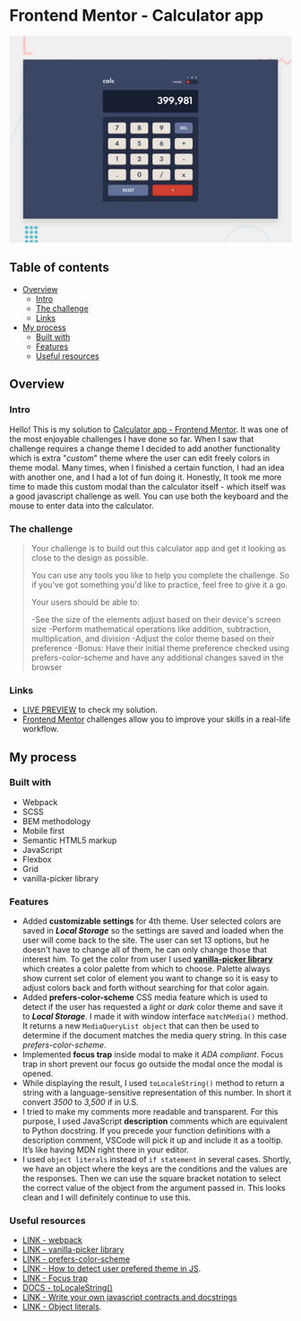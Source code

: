 # Frontend Mentor - Calculator app

![Design preview for the Calculator app coding challenge](./design/desktop-preview.jpg)

## Table of contents

- [Overview](#overview)
  - [Intro](#intro)
  - [The challenge](#the-challenge)
  - [Links](#links)
- [My process](#my-process)
  - [Built with](#built-with)
  - [Features](#features)
  - [Useful resources](#useful-resources)

## Overview

### Intro
Hello! This is my solution to [Calculator app - Frontend Mentor](https://www.frontendmentor.io/challenges/easybank-landing-page-WaUhkoDN). It was one of the most enjoyable challenges I have done so far. When I saw that challenge requires a change theme I decided to add another functionality which is extra "*custom*" theme where the user can edit freely colors in theme modal. Many times, when I finished a certain function, I had an idea with another one, and I had a lot of fun doing it. Honestly, It took me more time to made this custom modal than the calculator itself - which itself was a good javascript challenge as well. You can use both the keyboard and the mouse to enter data into the calculator.

### The challenge

>Your challenge is to build out this calculator app and get it looking as close to the design as possible.
>
>You can use any tools you like to help you complete the challenge. So if you've got something you'd like to practice, feel free to give it a go.
>
>Your users should be able to:
>
>-See the size of the elements adjust based on their device's screen size
>-Perform mathematical operations like addition, subtraction, multiplication, and division
>-Adjust the color theme based on their preference
>-Bonus: Have their initial theme preference checked using prefers-color-scheme and have any additional changes saved in the browser

### Links

- [LIVE PREVIEW](https://calculator-tediko.netlify.app/) to check my solution.
- [Frontend Mentor](https://www.frontendmentor.io) challenges allow you to improve your skills in a real-life workflow.

## My process

### Built with

 - Webpack
 - SCSS
 - BEM methodology
 - Mobile first
 - Semantic HTML5 markup
 - JavaScript
 - Flexbox
 - Grid
 - vanilla-picker library

### Features

- Added **customizable settings** for 4th theme. User selected colors are saved in ***Local Storage*** so the settings are saved and loaded when the user will come back to the site. The user can set 13 options, but he doesn't have to change all of them, he can only change those that interest him. To get the color from user I used [**vanilla-picker library**](https://vanilla-picker.js.org/?fbclid=IwAR03FvlXZmEnrPI6_NJAHwD056kdFzlze2lE5TGUCkB0P-_sOHerHNpnFtY) which creates a color palette from which to choose. Palette always show current set color of element you want to change so it is easy to adjust colors back and forth without searching for that color again. 
- Added **prefers-color-scheme** CSS media feature which is used to detect if the user has requested a *light* or *dark* color theme and save it to ***Local Storage***. I made it with window interface `matchMedia()` method. It returns a new `MediaQueryList object` that can then be used to determine if the document matches the media query string. In this case *prefers-color-scheme*.
- Implemented **focus trap** inside modal to make it *ADA compliant*. Focus trap in short prevent our focus go outside the modal once the modal is opened.
- While displaying the result, I used `toLocaleString()` method to return a string with a language-sensitive representation of this number. In short it convert *3500* to *3,500* if in U.S.
- I tried to make my comments more readable and transparent. For this purpose, I used JavaScript **description** comments which are equivalent to Python docstring. If you precede your function definitions with a description comment, VSCode will pick it up and include it as a tooltip. It’s like having MDN right there in your editor.
- I used `object literals` instead of `if statement` in several cases. Shortly, we have an object where the keys are the conditions and the values are the responses. Then we can use the square bracket notation to select the correct value of the object from the argument passed in. This looks clean and I will definitely continue to use this.

### Useful resources
 - [LINK - webpack](https://laravel-mix.com/docs/6.0/what-is-mix)
 - [LINK - vanilla-picker library](https://vanilla-picker.js.org/?fbclid=IwAR03FvlXZmEnrPI6_NJAHwD056kdFzlze2lE5TGUCkB0P-_sOHerHNpnFtY)
 - [LINK - prefers-color-scheme](https://developer.mozilla.org/en-US/docs/Web/CSS/@media/prefers-color-scheme)
 - [LINK - How to detect user prefered theme in JS](https://ourcodeworld.com/articles/read/1114/how-to-detect-if-the-user-prefers-a-light-or-dark-color-schema-in-the-browser-with-javascript-and-css).
 - [LINK - Focus trap](https://uxdesign.cc/how-to-trap-focus-inside-modal-to-make-it-ada-compliant-6a50f9a70700)
 - [DOCS - toLocaleString()](https://developer.mozilla.org/en-US/docs/Web/JavaScript/Reference/Global_Objects/Number/toLocaleString)
 - [LINK - Write your own javascript contracts and docstrings](https://dev.to/stephencweiss/write-your-own-javascript-contracts-and-docstrings-42ho)
 - [LINK - Object literals](https://betterprogramming.pub/dont-use-if-else-and-switch-in-javascript-use-object-literals-c54578566ba0).
